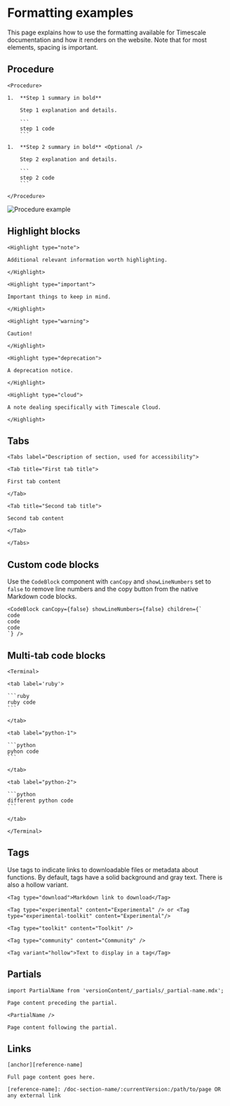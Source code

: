 # Formatting examples 

This page explains how to use the formatting available for Timescale documentation and how it renders on the website. Note that for most elements, spacing is important. 

## Procedure

```text
<Procedure>

1.  **Step 1 summary in bold**

    Step 1 explanation and details.

    ```
    step 1 code
    ```

1.  **Step 2 summary in bold** <Optional />

    Step 2 explanation and details.

    ```
    step 2 code
    ```

</Procedure>
```

![Procedure example](https://assets.timescale.com/docs/images/procedure-example.png)
  
## Highlight blocks

```text
<Highlight type="note">

Additional relevant information worth highlighting.

</Highlight>
```

```text
<Highlight type="important">

Important things to keep in mind.

</Highlight>
```

```text
<Highlight type="warning">

Caution!

</Highlight>
```

```text
<Highlight type="deprecation">

A deprecation notice.

</Highlight>
```

```text
<Highlight type="cloud">

A note dealing specifically with Timescale Cloud.

</Highlight>
```

## Tabs

```text
<Tabs label="Description of section, used for accessibility">

<Tab title="First tab title">

First tab content

</Tab>

<Tab title="Second tab title">

Second tab content

</Tab>

</Tabs>
```

## Custom code blocks 

Use the `CodeBlock` component with `canCopy` and `showLineNumbers` set to `false` to remove line numbers and the copy button from the native Markdown code blocks.

```text
<CodeBlock canCopy={false} showLineNumbers={false} children={`
code 
code 
code
`} />
```

## Multi-tab code blocks

    <Terminal>
    
    <tab label='ruby'>
        
    ```ruby
    ruby code
    ```
        
    </tab>
        
    <tab label="python-1">
        
    ```python
    pyhon code
    ```
        
    </tab>
        
    <tab label="python-2">
        
    ```python
    different python code
    ```
        
    </tab>
        
    </Terminal>

## Tags

Use tags to indicate links to downloadable files or metadata about functions. By default, tags have a solid background and gray text. There is also a hollow
variant.

```text
<Tag type="download">Markdown link to download</Tag>
```
```text
<Tag type="experimental" content="Experimental" /> or <Tag type="experimental-toolkit" content="Experimental"/> 
```

```text
<Tag type="toolkit" content="Toolkit" />
```

```text
<Tag type="community" content="Community" />
```

```text
<Tag variant="hollow">Text to display in a tag</Tag>
```

## Partials

```text
import PartialName from 'versionContent/_partials/_partial-name.mdx';

Page content preceding the partial.

<PartialName />

Page content following the partial.
```

## Links

```text
[anchor][reference-name]

Full page content goes here.

[reference-name]: /doc-section-name/:currentVersion:/path/to/page OR any external link
```


